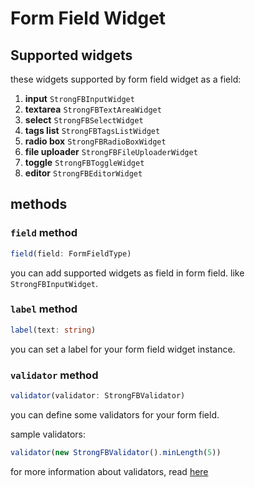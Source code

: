 # Form Field Widget


## Supported widgets

these widgets supported by form field widget as a field:

1. **input** `StrongFBInputWidget`
2. **textarea** `StrongFBTextAreaWidget`
3. **select** `StrongFBSelectWidget`
4. **tags list** `StrongFBTagsListWidget`
5. **radio box** `StrongFBRadioBoxWidget`
6. **file uploader** `StrongFBFileUploaderWidget`
7. **toggle** `StrongFBToggleWidget`
8. **editor** `StrongFBEditorWidget`


## methods

### `field` method

```ts
field(field: FormFieldType)
```

you can add supported widgets as field in form field. like `StrongFBInputWidget`.

### `label` method

```ts
label(text: string)
```

you can set a label for your form field widget instance.

### `validator` method

```ts
validator(validator: StrongFBValidator)
```

you can define some validators for your form field.

sample validators:

```ts
validator(new StrongFBValidator().minLength(5))
```

for more information about validators, read [here](../concepts/validators.md)

